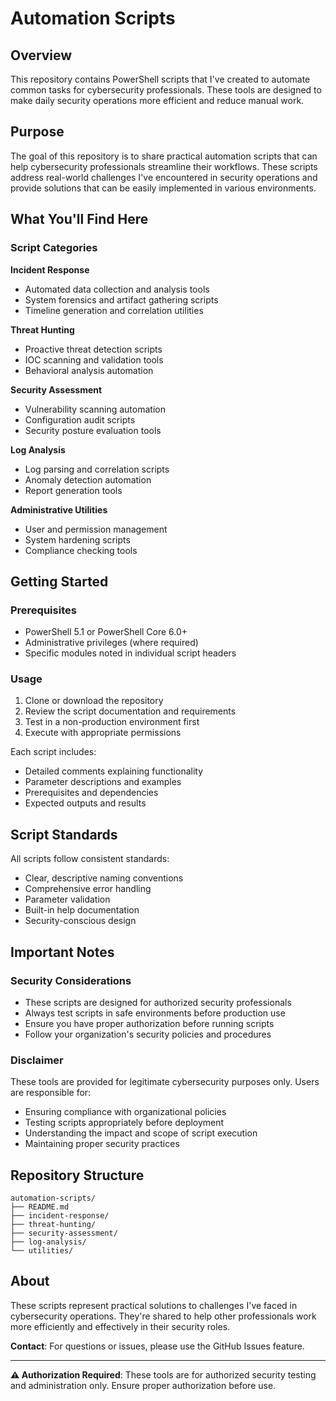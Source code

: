 # Automation Scripts

## Overview

This repository contains PowerShell scripts that I've created to automate common tasks for cybersecurity professionals. These tools are designed to make daily security operations more efficient and reduce manual work.

## Purpose

The goal of this repository is to share practical automation scripts that can help cybersecurity professionals streamline their workflows. These scripts address real-world challenges I've encountered in security operations and provide solutions that can be easily implemented in various environments.

## What You'll Find Here

### Script Categories

**Incident Response**
- Automated data collection and analysis tools
- System forensics and artifact gathering scripts
- Timeline generation and correlation utilities

**Threat Hunting**
- Proactive threat detection scripts
- IOC scanning and validation tools
- Behavioral analysis automation

**Security Assessment**
- Vulnerability scanning automation
- Configuration audit scripts
- Security posture evaluation tools

**Log Analysis**
- Log parsing and correlation scripts
- Anomaly detection automation
- Report generation tools

**Administrative Utilities**
- User and permission management
- System hardening scripts
- Compliance checking tools

## Getting Started

### Prerequisites
- PowerShell 5.1 or PowerShell Core 6.0+
- Administrative privileges (where required)
- Specific modules noted in individual script headers

### Usage
1. Clone or download the repository
2. Review the script documentation and requirements
3. Test in a non-production environment first
4. Execute with appropriate permissions

Each script includes:
- Detailed comments explaining functionality
- Parameter descriptions and examples
- Prerequisites and dependencies
- Expected outputs and results

## Script Standards

All scripts follow consistent standards:
- Clear, descriptive naming conventions
- Comprehensive error handling
- Parameter validation
- Built-in help documentation
- Security-conscious design

## Important Notes

### Security Considerations
- These scripts are designed for authorized security professionals
- Always test scripts in safe environments before production use
- Ensure you have proper authorization before running scripts
- Follow your organization's security policies and procedures

### Disclaimer
These tools are provided for legitimate cybersecurity purposes only. Users are responsible for:
- Ensuring compliance with organizational policies
- Testing scripts appropriately before deployment
- Understanding the impact and scope of script execution
- Maintaining proper security practices

## Repository Structure

```
automation-scripts/
├── README.md
├── incident-response/
├── threat-hunting/
├── security-assessment/
├── log-analysis/
└── utilities/
```

## About

These scripts represent practical solutions to challenges I've faced in cybersecurity operations. They're shared to help other professionals work more efficiently and effectively in their security roles.

**Contact**: For questions or issues, please use the GitHub Issues feature.

---

**⚠️ Authorization Required**: These tools are for authorized security testing and administration only. Ensure proper authorization before use.
